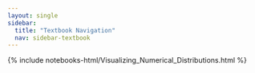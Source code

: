 ```yaml
---
layout: single
sidebar:
  title: "Textbook Navigation"
  nav: sidebar-textbook
---
```


{% include notebooks-html/Visualizing_Numerical_Distributions.html %}
